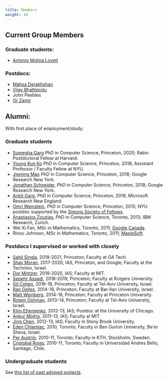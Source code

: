 ```yaml
---
title: Members
weight: 10
---
```


## Current Group Members

### Graduate students:

* [Antonio Molina Lovett](https://amolina.ca/)

### Postdocs:

* [Mahsa Derakhshan](http://www.cs.umd.edu/~mahsa/)
* [Vijay Bhattiprolu](http://vspvijay.com/)
* John Peebles
* [Or Zamir](https://www.cs.tau.ac.il/~orzamir/)


## Alumni:

With first place of employment/study:

### Graduate students

* [Sumegha Garg](https://sites.google.com/view/sumegha-garg/home) _PhD_ in Computer Science, Princeton, 2020; Rabin Postdoctoral Fellow at Harvard.
* [Young Kun Ko](https://youngkunko.github.io/) _PhD_ in Computer Science, Princeton, 2018; Assistant Professor / Faculty Fellow at NYU.
* [Jieming Mao](https://www.cs.princeton.edu/~jiemingm/) _PhD_ in Computer Science, Princeton, 2018; Google Research New York.
* [Jonathan Schneider](https://jschnei.github.io/), _PhD_ in Computer Science, Princeton, 2018; Google Research New York.
* [Ankit Garg](https://www.cs.princeton.edu/~garg/), _PhD_ in Computer Science, Princeton, 2016; Microsoft Research New England.
* [Omri Weinstein](https://www.cs.princeton.edu/~oweinste), _PhD_ in Computer Science, Princeton, 2015; NYU postdoc supported by the [Simons Society of Fellows](https://www.simonsfoundation.org/simons-society-of-fellows/junior-fellows/).
* [Anastasios Zouzias](https://www.cs.toronto.edu/~zouzias/), _PhD_ in Computer Science, Toronto, 2013; IBM Research, Zurich.
* Wei Xi Fan, _MSc_ in Mathematics, Toronto, 2011; [Google Canada](https://www.google.ca).
* Rinoc Johnson, _MSc_ in Mathematics, Toronto, 2011; [MapleSoft](https://www.maplesoft.com/).

### Postdocs I supervised or worked with closely

* [Sahil Singla](https://www.cs.princeton.edu/~singla/), 2018-2021, Princeton; Faculty at GA Tech. 
* [Shay Moran](http://www.cs.technion.ac.il/~shaymrn/), 2017-2020, IAS, Princeton, and Google; Faculty at the Technion, Israel.
* [Dor Mintzer](https://sites.google.com/view/dorminzer/home), 2018-2020, IAS; Faculty at MIT.
* [Sepehr Assadi](https://www.cs.rutgers.edu/~sa1497/), 2018-2019, Princeton; Faculty at Rutgers University.
* [Gil Cohen](https://www.gilcohen.org/), 2016-18, Princeton; Faculty at Tel-Aviv University, Israel.
* [Ran Gelles](https://www.cs.princeton.edu/~rgelles/), 2014-16, Princeton; Faculty at Bar-Ilan University, Israel.
* [Matt Weinberg](https://people.csail.mit.edu/smweinberg/), 2014-16, Princeton; Faculty at Princeton University.
* [Rotem Oshman](https://people.csail.mit.edu/rotem/), 2013-14, Princeton; Faculty at Tel-Aviv University, Israel.
* [Klim Efremenko](https://www.cs.tau.ac.il/~klim/), 2012-13, IAS; Postdoc at the University of Chicago.
* [Ankur Moitra](https://people.csail.mit.edu/moitra/), 2011-13, IAS; Faculty at MIT.
* [Jing Chen](https://www.cs.stonybrook.edu/~jingchen/), 2012-13, IAS; Faculty in Stony Brook University.
* [Eden Chlamtac](https://www.cs.princeton.edu/~chlamtac/), 2010, Toronto; Faculty in Ben Gurion University, Be'er Sheva, Israel.
* [Per Austrin](https://www.csc.kth.se/~austrin/), 2010-11, Toronto; Faculty in KTH, Stockholm, Sweden.
* [Cristobal Rojas](https://www.math.toronto.edu/crojas/), 2010-11, Toronto; Faculty in Universidad Andres Bello, Santiago, Chile.

### Undergraduate students

See [this list of past advised projects](/team/undergraduate-projects/).
